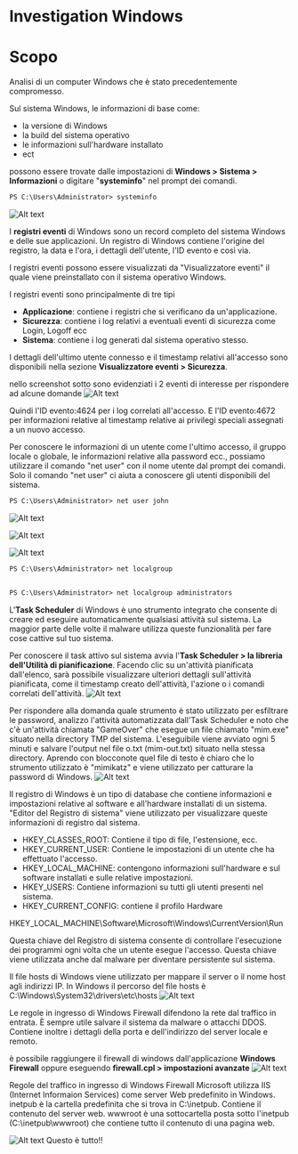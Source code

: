 # Investigation Windows

# Scopo 
Analisi di un computer Windows che è stato precedentemente compromesso.

Sul sistema Windows, le informazioni di base come:
- la versione di Windows 
- la build del sistema operativo
- le informazioni sull'hardware installato
- ect

possono essere trovate dalle impostazioni di **Windows > Sistema > Informazioni** o digitare "**systeminfo**" nel prompt dei comandi.
```ps
PS C:\Users\Administrator> systeminfo
```
![Alt text](image.png)

I **registri eventi** di Windows sono un record completo del sistema Windows e delle sue applicazioni. Un registro di Windows contiene l'origine del registro, la data e l'ora, i dettagli dell'utente, l'ID evento e così via.

I registri eventi possono essere visualizzati da "Visualizzatore eventi" il quale viene preinstallato con il sistema operativo Windows.

I registri eventi sono principalmente di tre tipi 
- **Applicazione**: contiene i registri che si verificano da un'applicazione.
- **Sicurezza**: contiene i log relativi a eventuali eventi di sicurezza come Login, Logoff ecc
- **Sistema**: contiene i log generati dal sistema operativo stesso.

I dettagli dell'ultimo utente connesso e il timestamp relativi all'accesso sono disponibili nella sezione **Visualizzatore eventi > Sicurezza**. 

nello screenshot sotto sono evidenziati i 2 eventi di interesse per rispondere ad alcune domande
![Alt text](image-7.png)

Quindi l'ID evento:4624 per i log correlati all'accesso. 
E l'ID evento:4672 per informazioni relative al timestamp relative ai privilegi speciali assegnati a un nuovo accesso.

Per conoscere le informazioni di un utente come l'ultimo accesso, il gruppo locale o globale, le informazioni relative alla password ecc., possiamo utilizzare il comando "net user" con il nome utente dal prompt dei comandi. Solo il comando "net user" ci aiuta a conoscere gli utenti disponibili del sistema.
```ps
PS C:\Users\Administrator> net user john
```
![Alt text](image-1.png)

![Alt text](image-2.png)

![Alt text](image-4.png)
```ps
PS C:\Users\Administrator> net localgroup


PS C:\Users\Administrator> net localgroup administrators
```

L'**Task Scheduler** di Windows è uno strumento integrato che consente di creare ed eseguire automaticamente qualsiasi attività sul sistema. La maggior parte delle volte il malware utilizza queste funzionalità per fare cose cattive sul tuo sistema.

Per conoscere il task attivo sul sistema avvia l'**Task Scheduler > la libreria dell'Utilità di pianificazione**. Facendo clic su un'attività pianificata dall'elenco, sarà possibile visualizzare ulteriori dettagli sull'attività pianificata, come il timestamp creato dell'attività, l'azione o i comandi correlati dell'attività.
![Alt text](image-3.png)

Per rispondere alla domanda quale strumento è stato utilizzato per esfiltrare le password, analizzo l'attività automatizzata dall'Task Scheduler e noto che c'è un'attività chiamata "GameOver" che esegue un file chiamato "mim.exe" situato nella directory TMP del sistema.
L'eseguibile viene avviato ogni 5 minuti e salvare l'output nel file o.txt (mim-out.txt) situato nella stessa directory. Aprendo con blocconote quel file di testo è chiaro che lo strumento utilizzato è "mimikatz" e viene utilizzato per catturare la password di Windows.
![Alt text](image-5.png)


Il registro di Windows è un tipo di database che contiene informazioni e impostazioni relative al software e all'hardware installati di un sistema. "Editor del Registro di sistema" viene utilizzato per visualizzare queste informazioni di registro dal sistema.

- HKEY_CLASSES_ROOT: Contiene il tipo di file, l'estensione, ecc.
- HKEY_CURRENT_USER: Contiene le impostazioni di un utente che ha effettuato l'accesso.
- HKEY_LOCAL_MACHINE: contengono informazioni sull'hardware e sul software installati e sulle relative impostazioni.
- HKEY_USERS: Contiene informazioni su tutti gli utenti presenti nel sistema.
- HKEY_CURRENT_CONFIG: contiene il profilo Hardware

HKEY_LOCAL_MACHINE\Software\Microsoft\Windows\CurrentVersion\Run

Questa chiave del Registro di sistema consente di controllare l'esecuzione dei programmi ogni volta che un utente esegue l'accesso. Questa chiave viene utilizzata anche dal malware per diventare persistente sul sistema.

Il file hosts di Windows viene utilizzato per mappare il server o il nome host agli indirizzi IP.
In Windows il percorso del file hosts è C:\Windows\System32\drivers\etc\hosts
![Alt text](image-6.png)

Le regole in ingresso di Windows Firewall difendono la rete dal traffico in entrata. È sempre utile salvare il sistema da malware o attacchi DDOS. Contiene inoltre i dettagli della porta e dell'indirizzo del server locale e remoto.

è possibile raggiungere il firewall di windows dall'applicazione **Windows Firewall** oppure eseguendo **firewall.cpl > impostazioni avanzate**
![Alt text](image-8.png)

Regole del traffico in ingresso di Windows Firewall
Microsoft utilizza IIS (Internet Informaion Services) come server Web predefinito in Windows. inetpub è la cartella predefinita che si trova in C:\inetpub. Contiene il contenuto del server web. wwwroot è una sottocartella posta sotto l'inetpub (C:\inetpub\wwwroot) che contiene tutto il contenuto di una pagina web.

![Alt text](image-9.png)
Questo è tutto!!
